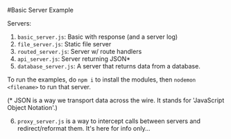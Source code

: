 #Basic Server Example

Servers:
1) `basic_server.js`: Basic with response (and a server log)
2) `file_server.js`: Static file server
3) `routed_server.js`: Server w/ route handlers
4) `api_server.js`: Server returning JSON*
5) `database_server.js`: A server that returns data from a database.

To run the examples, do `npm i` to install the modules, then `nodemon <filename>` to run that server.

(* JSON is a way we transport data across the wire. It stands for 'JavaScript Object Notation'.)

6) `proxy_server.js` is a way to intercept calls between servers and redirect/reformat them. It's here for info only...
